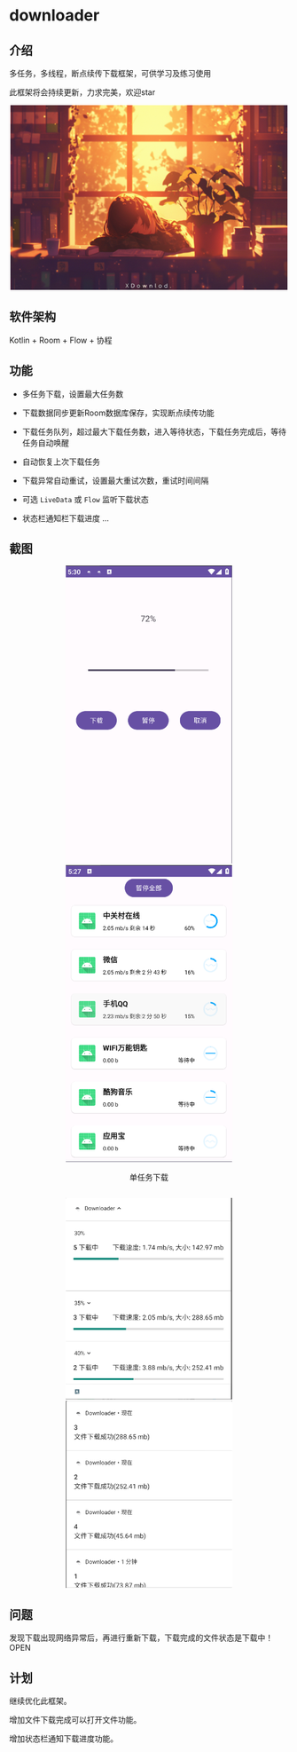 # downloader

## 介绍

多任务，多线程，断点续传下载框架，可供学习及练习使用

此框架将会持续更新，力求完美，欢迎star

<p align="center">
  <img width="500" height="auto" src="https://github.com/wuxaye/Xdownloader/blob/master/assets/Xdownload_logo.png" >
</p>

## 软件架构

Kotlin + Room + Flow + 协程


## 功能

- 多任务下载，设置最大任务数

- 下载数据同步更新Room数据库保存，实现断点续传功能

- 下载任务队列，超过最大下载任务数，进入等待状态，下载任务完成后，等待任务自动唤醒

- 自动恢复上次下载任务

- 下载异常自动重试，设置最大重试次数，重试时间间隔

- 可选 `LiveData` 或 `Flow` 监听下载状态

- 状态栏通知栏下载进度
...

## 截图

<div style="display: flex; justify-content: space-between;">
  <div style="text-align: center;">
    <img width="300" height="auto" src="https://github.com/wuxaye/Xdownloader/blob/master/assets/single.png" >  <img width="300" height="auto" src="https://github.com/wuxaye/Xdownloader/blob/master/assets/multi.png" >
    <p>单任务下载</p>
  </div>
</div>

<p align="center">
  <img width="300" height="auto" src="https://github.com/wuxaye/Xdownloader/blob/master/assets/notify1.png" >   <img width="300" height="auto" src="https://github.com/wuxaye/Xdownloader/blob/master/assets/notify2.png" >
</p>


## 问题

发现下载出现网络异常后，再进行重新下载，下载完成的文件状态是下载中！OPEN

## 计划

继续优化此框架。

增加文件下载完成可以打开文件功能。

增加状态栏通知下载进度功能。



